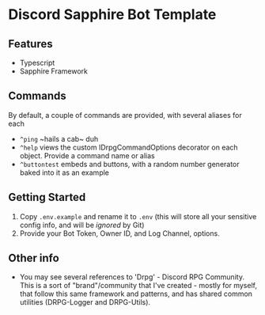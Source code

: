 # Discord Sapphire Bot Template

## Features

-   Typescript
-   Sapphire Framework

## Commands

By default, a couple of commands are provided, with several aliases for each

-   `^ping` ~hails a cab~ duh
-   `^help` views the custom IDrpgCommandOptions decorator on each object. Provide a command name or alias
-   `^buttontest` embeds and buttons, with a random number generator baked into it as an example

## Getting Started

1. Copy `.env.example` and rename it to `.env` (this will store all your sensitive config info, and will be _ignored_ by Git)
2. Provide your Bot Token, Owner ID, and Log Channel, options.

## Other info

-   You may see several references to 'Drpg' - Discord RPG Community. This is a sort of "brand"/community that I've created - mostly for myself, that follow this same framework and patterns, and has shared common utilities (DRPG-Logger and DRPG-Utils).
